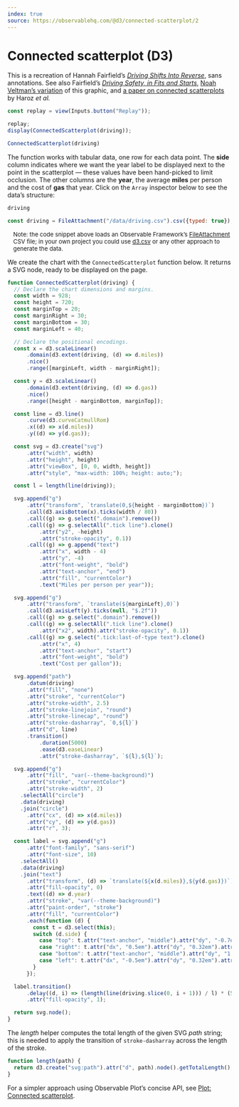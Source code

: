 ```yaml
---
index: true
source: https://observablehq.com/@d3/connected-scatterplot/2
---
```


# Connected scatterplot (D3)

This is a recreation of Hannah Fairfield’s [_Driving Shifts Into Reverse_](https://www.nytimes.com/imagepages/2010/05/02/business/02metrics.html), sans annotations. See also Fairfield’s [_Driving Safety, in Fits and Starts_](https://www.nytimes.com/interactive/2012/09/17/science/driving-safety-in-fits-and-starts.html), [Noah Veltman’s variation](https://blocks.roadtolarissa.com/veltman/87596f5a256079b95eb9) of this graphic, and [a paper on connected scatterplots](http://steveharoz.com/research/connected_scatterplot/) by Haroz _et al._

```js
const replay = view(Inputs.button("Replay"));
```

```js
replay;
display(ConnectedScatterplot(driving));
```

```js run=false
ConnectedScatterplot(driving)
```

The function works with tabular data, one row for each data point. The **side** column indicates where we want the year label to be displayed next to the point in the scatterplot — these values have been hand-picked to limit occlusion. The other columns are the **year**, the average **miles** per person and the cost of **gas** that year. Click on the `Array` inspector below to see the data’s structure:

```js
driving
```

```js echo
const driving = FileAttachment("/data/driving.csv").csv({typed: true});
```

<div style="font-size: small; padding-left: 1em; border-left: solid 2px var(--theme-foreground-fainter);">

Note: the code snippet above loads an Observable Framework’s [FileAttachment](https://observablehq.com/framework/files) CSV file; in your own project you could use [d3.csv](https://d3js.org/d3-dsv) or any other approach to generate the data.

</div>

We create the chart with the `ConnectedScatterplot` function below. It returns a SVG node, ready to be displayed on the page.

```js echo
function ConnectedScatterplot(driving) {
  // Declare the chart dimensions and margins.
  const width = 928;
  const height = 720;
  const marginTop = 20;
  const marginRight = 30;
  const marginBottom = 30;
  const marginLeft = 40;

  // Declare the positional encodings.
  const x = d3.scaleLinear()
      .domain(d3.extent(driving, (d) => d.miles))
      .nice()
      .range([marginLeft, width - marginRight]);

  const y = d3.scaleLinear()
      .domain(d3.extent(driving, (d) => d.gas))
      .nice()
      .range([height - marginBottom, marginTop]);

  const line = d3.line()
      .curve(d3.curveCatmullRom)
      .x((d) => x(d.miles))
      .y((d) => y(d.gas));

  const svg = d3.create("svg")
      .attr("width", width)
      .attr("height", height)
      .attr("viewBox", [0, 0, width, height])
      .attr("style", "max-width: 100%; height: auto;");

  const l = length(line(driving));

  svg.append("g")
      .attr("transform", `translate(0,${height - marginBottom})`)
      .call(d3.axisBottom(x).ticks(width / 80))
      .call((g) => g.select(".domain").remove())
      .call((g) => g.selectAll(".tick line").clone()
          .attr("y2", -height)
          .attr("stroke-opacity", 0.1))
      .call((g) => g.append("text")
          .attr("x", width - 4)
          .attr("y", -4)
          .attr("font-weight", "bold")
          .attr("text-anchor", "end")
          .attr("fill", "currentColor")
          .text("Miles per person per year"));

  svg.append("g")
      .attr("transform", `translate(${marginLeft},0)`)
      .call(d3.axisLeft(y).ticks(null, "$.2f"))
      .call((g) => g.select(".domain").remove())
      .call((g) => g.selectAll(".tick line").clone()
          .attr("x2", width).attr("stroke-opacity", 0.1))
      .call((g) => g.select(".tick:last-of-type text").clone()
          .attr("x", 4)
          .attr("text-anchor", "start")
          .attr("font-weight", "bold")
          .text("Cost per gallon"));

  svg.append("path")
      .datum(driving)
      .attr("fill", "none")
      .attr("stroke", "currentColor")
      .attr("stroke-width", 2.5)
      .attr("stroke-linejoin", "round")
      .attr("stroke-linecap", "round")
      .attr("stroke-dasharray", `0,${l}`)
      .attr("d", line)
      .transition()
          .duration(5000)
          .ease(d3.easeLinear)
          .attr("stroke-dasharray", `${l},${l}`);

  svg.append("g")
      .attr("fill", "var(--theme-background)")
      .attr("stroke", "currentColor")
      .attr("stroke-width", 2)
    .selectAll("circle")
    .data(driving)
    .join("circle")
      .attr("cx", (d) => x(d.miles))
      .attr("cy", (d) => y(d.gas))
      .attr("r", 3);

  const label = svg.append("g")
      .attr("font-family", "sans-serif")
      .attr("font-size", 10)
    .selectAll()
    .data(driving)
    .join("text")
      .attr("transform", (d) => `translate(${x(d.miles)},${y(d.gas)})`)
      .attr("fill-opacity", 0)
      .text((d) => d.year)
      .attr("stroke", "var(--theme-background)")
      .attr("paint-order", "stroke")
      .attr("fill", "currentColor")
      .each(function (d) {
        const t = d3.select(this);
        switch (d.side) {
          case "top": t.attr("text-anchor", "middle").attr("dy", "-0.7em"); break;
          case "right": t.attr("dx", "0.5em").attr("dy", "0.32em").attr("text-anchor", "start"); break;
          case "bottom": t.attr("text-anchor", "middle").attr("dy", "1.4em"); break;
          case "left": t.attr("dx", "-0.5em").attr("dy", "0.32em").attr("text-anchor", "end"); break;
        }
      });

  label.transition()
      .delay((d, i) => (length(line(driving.slice(0, i + 1))) / l) * (5000 - 125))
      .attr("fill-opacity", 1);

  return svg.node();
}
```

The _length_ helper computes the total length of the given SVG _path_ string; this is needed to apply the transition of `stroke-dasharray` across the length of the stroke.

```js echo
function length(path) {
  return d3.create("svg:path").attr("d", path).node().getTotalLength();
}
```

<div class=tip>

For a simpler approach using Observable Plot’s concise API, see [Plot: Connected scatterplot](/plot/connected-scatterplot).

</div>
